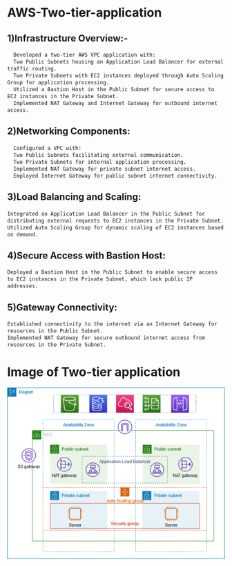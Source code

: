 # AWS-Two-tier-application
## 1)Infrastructure Overview:-
      Developed a two-tier AWS VPC application with:
      Two Public Subnets housing an Application Load Balancer for external traffic routing.
      Two Private Subnets with EC2 instances deployed through Auto Scaling Group for application processing.
      Utilized a Bastion Host in the Public Subnet for secure access to EC2 instances in the Private Subnet.
      Implemented NAT Gateway and Internet Gateway for outbound internet access.

## 2)Networking Components:
      Configured a VPC with:
      Two Public Subnets facilitating external communication.
      Two Private Subnets for internal application processing.
      Implemented NAT Gateway for private subnet internet access.
      Employed Internet Gateway for public subnet internet connectivity.

## 3)Load Balancing and Scaling:
    Integrated an Application Load Balancer in the Public Subnet for distributing external requests to EC2 instances in the Private Subnet.
    Utilized Auto Scaling Group for dynamic scaling of EC2 instances based on demand.

## 4)Secure Access with Bastion Host:
    Deployed a Bastion Host in the Public Subnet to enable secure access to EC2 instances in the Private Subnet, which lack public IP 
    addresses.

## 5)Gateway Connectivity:
    Established connectivity to the internet via an Internet Gateway for resources in the Public Subnet.
    Implemented NAT Gateway for secure outbound internet access from resources in the Private Subnet.

# Image of Two-tier application
  ![Screenshot](https://github.com/dineshsai14211/AWS-Two-tier-application/blob/main/Implementation%20screenshots/two%20tier%20aws%20architecture.png)


